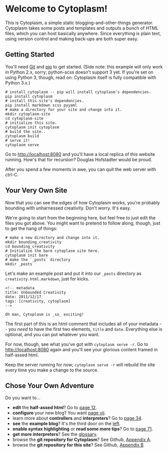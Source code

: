 # Welcome to Cytoplasm!
This is Cytoplasm, a simple static blogging-and-other-things generator. Cytoplasm takes some posts and templates and outputs a bunch of HTML files, which you can host basically anywhere. Since everything is plain text, using version control and making back-ups are both super easy.

## Getting Started 
You'll need [Git][] and [pip][] to get started. (Side note: this example will only work in Python 2.x, sorry; python-scss doesn't support 3 yet. If you're set on using Python 3, though, read on: Cytoplasm itself is fully compatible with Python 3.x.)

[Git]: http://git-scm.com/
[pip]: http://www.pip-installer.org/en/latest/index.html
~~~~{.bash}
# install cytoplasm -- pip will install cytoplasm's dependencies.
pip install cytoplasm
# install this site's dependencies.
pip install markdown scss pyyaml
# make a directory for your site and change into it.
mkdir cytoplasm-site
cd cytoplasm-site
# initialize this site.
cytoplasm init cytoplasm
# build the site..
cytoplasm build
# serve it!
cytoplasm serve
~~~~
Go to <http://localhost:8080> and you'll have a local replica of this website running. How's that for recursion? Douglas Hofstadter would be proud.

After you spend a few moments in awe, you can quit the web server with ctrl-C.

## Your Very Own Site
Now that you can see the edges of how Cytoplasm works, you're probably bounding with unharnessed creativity. Don't worry. It's easy. 

We're going to start from the beginning here, but feel free to just edit the files you got above. You might want to pretend to follow along, though, just to get the hang of things:
~~~~{.bash}
# make a new directory and change into it.
mkdir bounding_creativity
cd bounding_creativity
# Initialize the bare cytoplasm site here.
cytoplasm init bare
# make the `_posts` directory
mkdir _posts
~~~~
Let's make an example post and put it into our `_posts` directory as `creativity.html.markdown`, just for kicks.
~~~~{.markdown}
<!-- metadata
title: Unbounded Creativity
date: 2011/12/17
tags: [creativity, cytoplasm]
-->

Oh man, Cytoplasm is _so_ exciting!
~~~~
The first part of this is an html comment that includes all of your metadata -- you _need_ to have the first two elements, `title` and `date`. Everything else is optional, and you can put whatever you want.

For now, though, see what you've got with `cytoplasm serve -r`. Go to <http://localhost:8080> again and you'll see your glorious content framed in half-assed html.

Keep the server running for now; `cytoplasm serve -r` will rebuild the site every time you make a change to the source.
## Chose Your Own Adventure
Do you want to...

* __edit__ the __half-assed html__? Go to [page 12][templates].
* __configure__ your new blog? You want [page vii][configuration].
* learn more about __controllers__ and __interpreters__? Go to [page 34][controllers, interpreters].
* __see__ the __example blog__? It's the third door on the [left][blog].
* __enable syntax highlighting__ or __read some more tips__? Go to [page 71][tips].
* __get more interpreters__? See the [glossary][known interpreters].
* browse the __git repository for Cytoplasm__? See Github, [Appendix A][Github cytoplasm].
* browse the __git repository for this site__? See Github, [Appendix B][Github cytoplasm-site]

[templates]: /templates.html
[configuration]: /configuration.html
[controllers, interpreters]: /controllers_and_interpreters.html
[blog]: /blog
[tips]: /tips.html
[known interpreters]: /known_interpreters.html
[Github cytoplasm-site]: https://github.com/startling/cytoplasm-site
[Github cytoplasm]: https://github.com/startling/cytoplasm

